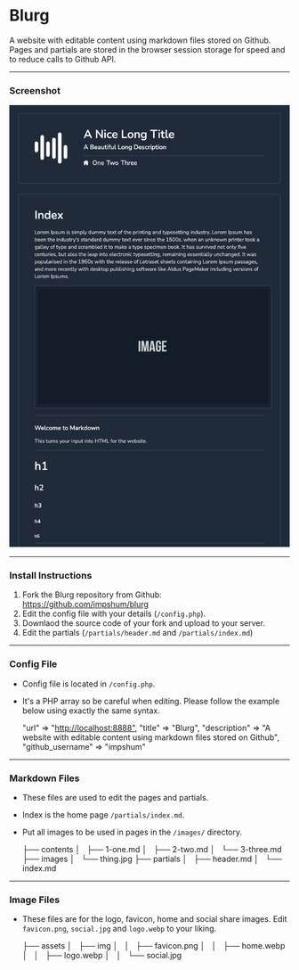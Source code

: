 # Blurg

A website with editable content using markdown files stored on Github. Pages and partials are stored in the browser session storage for speed and to reduce calls to Github API.

* * *

### Screenshot

![](ss.jpg)

* * *

### Install Instructions

1.  Fork the Blurg repository from Github: <https://github.com/impshum/blurg>
2.  Edit the config file with your details (`/config.php`).
3.  Downlaod the source code of your fork and upload to your server.
4.  Edit the partials (`/partials/header.md` and `/partials/index.md`)

* * *

### Config File

-   Config file is located in `/config.php`.
-   It's a PHP array so be careful when editing. Please follow the example below using exactly the same syntax.


      "url" => "<http://localhost:8888">,
      "title" => "Blurg",
      "description" => "A website with editable content using markdown files stored on Github",
      "github_username" => "impshum"

* * *

### Markdown Files

-   These files are used to edit the pages and partials.
-   Index is the home page `/partials/index.md`.
-   Put all images to be used in pages in the `/images/` directory.


      ├── contents
      │   ├── 1-one.md
      │   ├── 2-two.md
      │   └── 3-three.md
      ├── images
      │   └── thing.jpg
      ├── partials
      │   ├── header.md
      │   └── index.md

* * *

### Image Files

- These files are for the logo, favicon, home and social share images. Edit `favicon.png`, `social.jpg` and `logo.webp` to your liking.


    ├── assets
    │   ├── img
    │   │   ├── favicon.png
    │   │   ├── home.webp
    │   │   ├── logo.webp
    │   │   └── social.jpg
